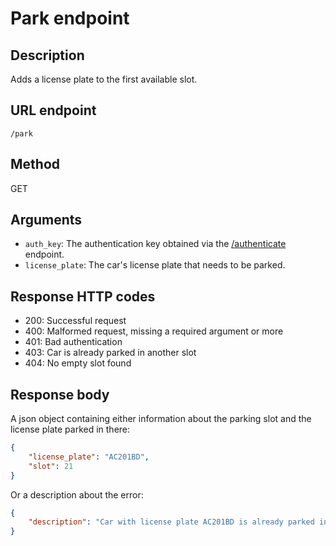 # Park endpoint

## Description
Adds a license plate to the first available slot.

## URL endpoint
`/park`

## Method
GET

## Arguments
- `auth_key`: The authentication key obtained via the [/authenticate](./authenticate.md) endpoint.
- `license_plate`: The car's license plate that needs to be parked.

## Response HTTP codes
- 200: Successful request
- 400: Malformed request, missing a required argument or more
- 401: Bad authentication
- 403: Car is already parked in another slot
- 404: No empty slot found

## Response body
A json object containing either information about the parking slot and the license plate parked in there:
```json
{
    "license_plate": "AC201BD",
    "slot": 21
}
```

Or a description about the error:

```json
{
    "description": "Car with license plate AC201BD is already parked in slot 21"
}
```
